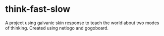# think-fast-slow
A project using galvanic skin response to teach the world about two modes of thinking. Created using netlogo and gogoboard.
